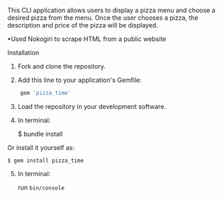 This CLI application allows users to display a pizza menu and choose a desired pizza from the menu. Once the user chooses a pizza, the description and price of the pizza will be displayed. 

•Used Nokogiri to scrape HTML from a public website

Installation

1. Fork and clone the repository.

2. Add this line to your application's Gemfile:

```ruby
    gem 'pizza_time'
```

3. Load the repository in your development software.

4. In terminal:

    $ bundle install

Or install it yourself as:

    $ gem install pizza_time

5. In terminal:

    run `bin/console`

